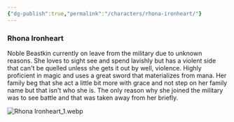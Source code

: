```yaml
---
{"dg-publish":true,"permalink":"/characters/rhona-ironheart/"}
---
```


### Rhona Ironheart
Noble Beastkin currently on leave from the military due to unknown reasons. She loves to sight see and spend lavishly but has a violent side that can't be quelled unless she gets it out by well, violence. Highly proficient in magic and uses a great sword that materializes from mana. Her family beg that she act a little bit more with grace and not step on her family name but that isn't who she is. The only reason why she joined the military was to see battle and that was taken away from her briefly.

![Rhona Ironheart_1.webp](/img/user/Characters/Images/Rhona%20Ironheart_1.webp)